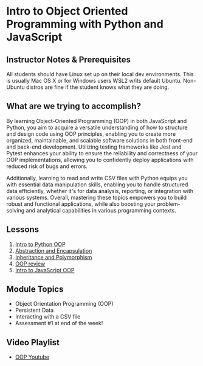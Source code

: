 # Intro to Object Oriented Programming with Python and JavaScript

## Instructor Notes & Prerequisites

All students should have Linux set up on their local dev environments. This is usually Mac OS X or for Windows users WSL2 w/its default Ubuntu. Non-Ubuntu distros are fine if the student knows what they are doing.

## What are we trying to accomplish?

By learning Object-Oriented Programming (OOP) in both JavaScript and Python, you aim to acquire a versatile understanding of how to structure and design code using OOP principles, enabling you to create more organized, maintainable, and scalable software solutions in both front-end and back-end development. Utilizing testing frameworks like Jest and Pytest enhances your ability to ensure the reliability and correctness of your OOP implementations, allowing you to confidently deploy applications with reduced risk of bugs and errors.

Additionally, learning to read and write CSV files with Python equips you with essential data manipulation skills, enabling you to handle structured data efficiently, whether it's for data analysis, reporting, or integration with various systems. Overall, mastering these topics empowers you to build robust and functional applications, while also boosting your problem-solving and analytical capabilities in various programming contexts.

## Lessons

1. [Intro to Python OOP](./1-oop-intro/)
2. [Abstraction and Encapsulation](./2-abstraction-encapsulation/)
3. [Inheritance and Polymorphism](./3-inheritance-polymorphism/)
4. [OOP review](./4-review/)
5. [Intro to JavaScript OOP](./5-js-oop/)

## Module Topics

- Object Orientation Programming (OOP)
- Persistent Data
- Interacting with a CSV file
- Assessment #1 at end of the week!

## Video Playlist

- [OOP Youtube](https://www.youtube.com/playlist?list=PLu0CiQ7bzwESSwMZNV7tdn3Z1rer_GYHk)
